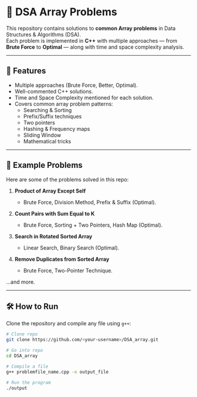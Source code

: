 # 📂 DSA Array Problems

This repository contains solutions to **common Array problems** in Data Structures & Algorithms (DSA).  
Each problem is implemented in **C++** with multiple approaches — from **Brute Force** to **Optimal** — along with time and space complexity analysis.

---

## 🚀 Features
- Multiple approaches (Brute Force, Better, Optimal).
- Well-commented C++ solutions.
- Time and Space Complexity mentioned for each solution.
- Covers common array problem patterns:
  - Searching & Sorting
  - Prefix/Suffix techniques
  - Two pointers
  - Hashing & Frequency maps
  - Sliding Window
  - Mathematical tricks

---

## 📘 Example Problems
Here are some of the problems solved in this repo:

1. **Product of Array Except Self**  
   - Brute Force, Division Method, Prefix & Suffix (Optimal).  

2. **Count Pairs with Sum Equal to K**  
   - Brute Force, Sorting + Two Pointers, Hash Map (Optimal).  

3. **Search in Rotated Sorted Array**  
   - Linear Search, Binary Search (Optimal).  

4. **Remove Duplicates from Sorted Array**  
   - Brute Force, Two-Pointer Technique.  

…and more.

---

## 🛠️ How to Run
Clone the repository and compile any file using `g++`:

```bash
# Clone repo
git clone https://github.com/<your-username>/DSA_array.git

# Go into repo
cd DSA_array

# Compile a file
g++ problemfile_name.cpp -o output_file

# Run the program
./output
